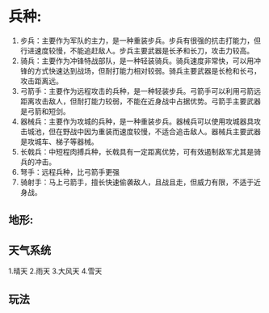 # 兵种:
1. 步兵：主要作为军队的主力，是一种重装步兵。步兵有很强的抗击打能力，但行进速度较慢，不能追赶敌人。步兵主要武器是长矛和长刀，攻击力较高。
2. 骑兵：主要作为冲锋特战部队，是一种轻装骑兵。骑兵速度非常快，可以用冲锋的方式快速达到战场，但耐打能力相对较弱。骑兵主要武器是长枪和长弓，攻击距离远。
3. 弓箭手：主要作为远程攻击的兵种，是一种轻装步兵。弓箭手可以利用弓箭远距离攻击敌人，但耐打能力较弱，不能在近身战中占据优势。弓箭手主要武器是弓箭和短剑。
4. 器械兵：主要作为攻城的兵种，是一种重装步兵。器械兵可以使用攻城器具攻击城池，但在野战中因为重装而速度较慢，不适合追击敌人。器械兵主要武器是攻城车、梯子等器械。
5. 长戟兵：中短程肉搏兵种，长戟具有一定距离优势，可有效遏制敌军尤其是骑兵的冲击。
6. 弩手：远程兵种，比弓箭手更强
7. 骑射手：马上弓箭手，擅长快速偷袭敌人，且战且走，但威力有限，不适于近身战。
## 地形:

## 天气系统
1.晴天
2.雨天
3.大风天
4.雪天

## 玩法

